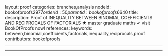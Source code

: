 layout: proof
categories: branches,analysis
nodeid: bookofproofs$2977
orderid: 50
parentid: bookofproofs$6640
title: 
description:  Proof of INEQUALITY BETWEEN BINOMIAL COEFFICIENTS AND RECIPROCALS OF FACTORIALS &#9733; master graduate maths &#10004; visit BookOfProofs now!
references: 
keywords: between,binomial,coefficients,factorials,inequality,reciprocals,proof
contributors: bookofproofs

---


---

